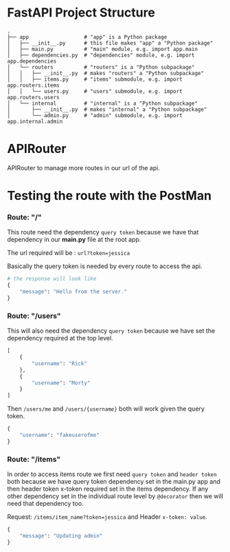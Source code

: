 # FastAPI Project Structure
```
.
├── app                  # "app" is a Python package
│   ├── __init__.py      # this file makes "app" a "Python package"
│   ├── main.py          # "main" module, e.g. import app.main
│   ├── dependencies.py  # "dependencies" module, e.g. import app.dependencies
│   └── routers          # "routers" is a "Python subpackage"
│   │   ├── __init__.py  # makes "routers" a "Python subpackage"
│   │   ├── items.py     # "items" submodule, e.g. import app.routers.items
│   │   └── users.py     # "users" submodule, e.g. import app.routers.users
│   └── internal         # "internal" is a "Python subpackage"
│       ├── __init__.py  # makes "internal" a "Python subpackage"
│       └── admin.py     # "admin" submodule, e.g. import app.internal.admin
```

# APIRouter
APIRouter to manage more routes in our url of the api.

# Testing the route with the PostMan

### **Route: "/"**
This route need the dependency `query token` because we have that dependency in our **main.py** file at the root app.

The url required will be : `url?token=jessica`

Basically the query token is needed by every route to access the api.
```python
# the response will look like
{
    "message": "Hello from the server."
}
```

### **Route: "/users"**
This will also need the dependency `query token` because we have set the dependency required at the top level.

```python
[
    {
        "username": "Rick"
    },
    {
        "username": "Morty"
    }
]
```

Then `/users/me` and `/users/{username}` both will work given the query token.
```python
{
    "username": "fakeuserofme"
}
```

### Route: **"/items"**
In order to access items route we first need `query token` and `header token` both because we have query token dependency set in the main.py app and then header token x-token required set in the items dependency. If any other dependency set in the individual route level by `@decorator` then we will need that dependency too.

Request: `/items/item_name?token=jessica` and Header `x-token: value`.

```python
{
    "message": "Updating admin"
}
```